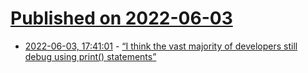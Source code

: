 # [Published on 2022-06-03](index.md)

* [2022-06-03, 17:41:01](https://news.ycombinator.com/item?id=31611389) - [“I think the vast majority of developers still debug using print() statements”](https://twitter.com/paulg/status/1532448988766650385)
